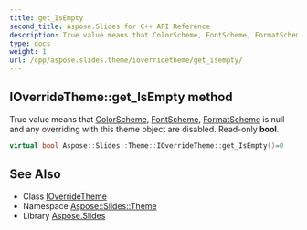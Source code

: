 ```yaml
---
title: get_IsEmpty
second_title: Aspose.Slides for C++ API Reference
description: True value means that ColorScheme, FontScheme, FormatScheme is null and any overriding with this theme object are disabled. Read-only bool.
type: docs
weight: 1
url: /cpp/aspose.slides.theme/ioverridetheme/get_isempty/
---
```

## IOverrideTheme::get_IsEmpty method


True value means that [ColorScheme](../../colorscheme/), [FontScheme](../../fontscheme/), [FormatScheme](../../formatscheme/) is null and any overriding with this theme object are disabled. Read-only **bool**.

```cpp
virtual bool Aspose::Slides::Theme::IOverrideTheme::get_IsEmpty()=0
```

## See Also

* Class [IOverrideTheme](../)
* Namespace [Aspose::Slides::Theme](../../)
* Library [Aspose.Slides](../../../)
